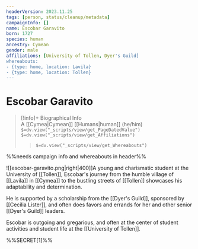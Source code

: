 ```yaml
---
headerVersion: 2023.11.25
tags: [person, status/cleanup/metadata]
campaignInfo: []
name: Escobar Garavito
born: 1727
species: human
ancestry: Cymean
gender: male
affiliations: [University of Tollen, Dyer's Guild]
whereabouts:
- {type: home, location: Lavila}
- {type: home, location: Tollen}
---
```

# Escobar Garavito
>[!info]+ Biographical Info  
> A [[Cymea|Cymean]] [[Humans|human]] (he/him)  
> `$=dv.view("_scripts/view/get_PageDatedValue")`  
> `$=dv.view("_scripts/view/get_Affiliations")`  
>> `$=dv.view("_scripts/view/get_Whereabouts")`

%%needs campaign info and whereabouts in header%%

![[escobar-garavito.png|right|400]]A young and charismatic student at the University of [[Tollen]], Escobar's journey from the humble village of [[Lavila]] in [[Cymea]] to the bustling streets of [[Tollen]] showcases his adaptability and determination.

He is supported by a scholarship from the [[Dyer's Guild]], sponsored by [[Cecilia Lister]], and often does favors and errands for her and other senior [[Dyer's Guild]] leaders. 

Escobar is outgoing and gregarious, and often at the center of student activities and student life at the [[University of Tollen]].

%%SECRET[1]%%
